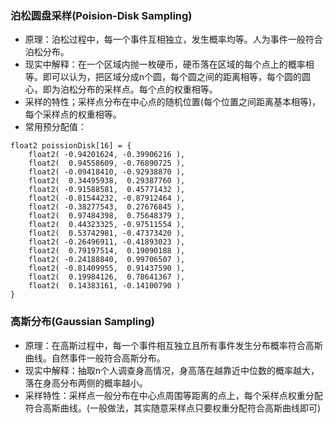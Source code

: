 ### 泊松圆盘采样(Poision-Disk Sampling)
- 原理：泊松过程中，每一个事件互相独立，发生概率均等。人为事件一般符合泊松分布。
- 现实中解释：在一个区域内抛一枚硬币，硬币落在区域的每个点上的概率相等。即可以认为，把区域分成n个圆，每个圆之间的距离相等，每个圆的圆心，即为泊松分布的采样点。每个点的权重相等。
- 采样的特性；采样点分布在中心点的随机位置(每个位置之间距离基本相等)，每个采样点的权重相等。
- 常用预分配值：

```
float2 poissionDisk[16] = { 
    float2( -0.94201624, -0.39906216 ), 
    float2(  0.94558609, -0.76890725 ), 
    float2( -0.09418410, -0.92938870 ), 
    float2(  0.34495938,  0.29387760 ), 
    float2( -0.91588581,  0.45771432 ), 
    float2( -0.81544232, -0.87912464 ), 
    float2( -0.38277543,  0.27676845 ), 
    float2(  0.97484398,  0.75648379 ), 
    float2(  0.44323325, -0.97511554 ), 
    float2(  0.53742981, -0.47373420 ), 
    float2( -0.26496911, -0.41893023 ), 
    float2(  0.79197514,  0.19090188 ), 
    float2( -0.24188840,  0.99706507 ), 
    float2( -0.81409955,  0.91437590 ), 
    float2(  0.19984126,  0.78641367 ), 
    float2(  0.14383161, -0.14100790 )      
}
```

### 高斯分布(Gaussian Sampling)
- 原理：在高斯过程中，每一个事件相互独立且所有事件发生分布概率符合高斯曲线。自然事件一般符合高斯分布。
- 现实中解释：抽取n个人调查身高情况，身高落在越靠近中位数的概率越大，落在身高分布两侧的概率越小。
- 采样特性：采样点一般分布在中心点周围等距离的点上，每个采样点权重分配符合高斯曲线。(一般做法，其实随意采样点只要权重分配符合高斯曲线即可)

